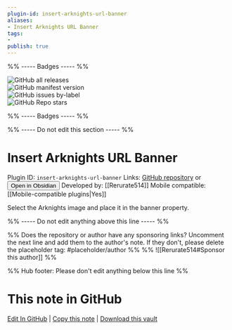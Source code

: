 ```yaml
---
plugin-id: insert-arknights-url-banner
aliases:
- Insert Arknights URL Banner
tags: 
- 
publish: true
---
```


%% ----- Badges ----- %%

![GitHub all releases](https://img.shields.io/github/downloads/Rerurate514/insert_ArknightsURL_banners/total?color=573E7A&logo=github&style=for-the-badge)   
![GitHub manifest version](https://img.shields.io/github/manifest-json/v/Rerurate514/insert_ArknightsURL_banners?color=573E7A&logo=github&style=for-the-badge)   
![GitHub issues by-label](https://img.shields.io/github/issues/Rerurate514/insert_ArknightsURL_banners/help%20wanted?color=573E7A&logo=github&style=for-the-badge)   
![GitHub Repo stars](https://img.shields.io/github/stars/Rerurate514/insert_ArknightsURL_banners?color=573E7A&logo=github&style=for-the-badge)

%% ----- Badges ----- %%

%% ----- Do not edit this section ----- %%

# Insert Arknights URL Banner

Plugin ID: `insert-arknights-url-banner`
Links: [GitHub repository](https://github.com/Rerurate514/insert_ArknightsURL_banners) or [<button id=HH>Open in Obsidian</button>](obsidian://show-plugin?id=insert-arknights-url-banner)
Developed by: [[Rerurate514]]
Mobile compatible: [[Mobile-compatible plugins|Yes]]

Select the Arknights image and place it in the banner property.

%% ----- Do not edit anything above this line ----- %% 

%% Does the repository or author have any sponsoring links? Uncomment the next line and add them to the author's note. If they don't, please delete the placeholder tag: #placeholder/author %%
%% ![[Rerurate514#Sponsor this author]] %%

%% Hub footer: Please don't edit anything below this line %%

# This note in GitHub

<span class="git-footer">[Edit In GitHub](https://github.dev/obsidian-community/obsidian-hub/blob/main/02%20-%20Community%20Expansions/02.05%20All%20Community%20Expansions/Plugins/insert-arknights-url-banner.md "git-hub-edit-note") | [Copy this note](https://raw.githubusercontent.com/obsidian-community/obsidian-hub/main/02%20-%20Community%20Expansions/02.05%20All%20Community%20Expansions/Plugins/insert-arknights-url-banner.md "git-hub-copy-note") | [Download this vault](https://github.com/obsidian-community/obsidian-hub/archive/refs/heads/main.zip "git-hub-download-vault") </span>
